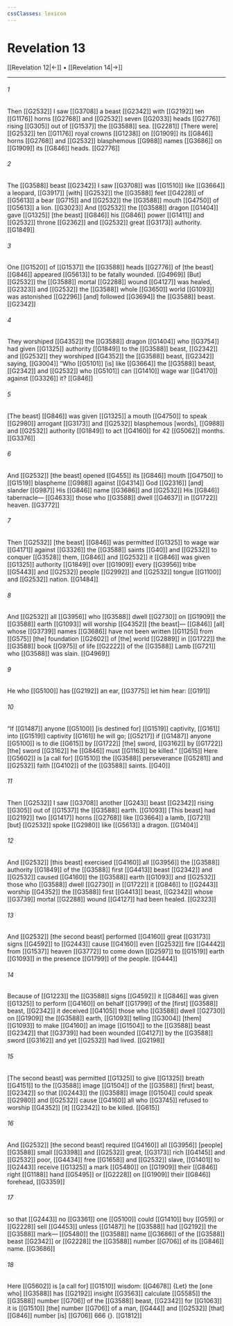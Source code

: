 ```yaml
---
cssClasses: lexicon
---
```


# Revelation 13

[[Revelation 12|←]] • [[Revelation 14|→]]

---

###### 1
Then [[G2532]] I saw [[G3708]] a beast [[G2342]] with [[G2192]] ten [[G1176]] horns [[G2768]] and [[G2532]] seven [[G2033]] heads [[G2776]] rising [[G305]] out of [[G1537]] the [[G3588]] sea. [[G2281]] [There were] [[G2532]] ten [[G1176]] royal crowns [[G1238]] on [[G1909]] its [[G846]] horns [[G2768]] and [[G2532]] blasphemous [[G988]] names [[G3686]] on [[G1909]] its [[G846]] heads. [[G2776]]

###### 2
The [[G3588]] beast [[G2342]] I saw [[G3708]] was [[G1510]] like [[G3664]] a leopard, [[G3917]] [with] [[G2532]] the [[G3588]] feet [[G4228]] of [[G5613]] a bear [[G715]] and [[G2532]] the [[G3588]] mouth [[G4750]] of [[G5613]] a lion. [[G3023]] And [[G2532]] the [[G3588]] dragon [[G1404]] gave [[G1325]] [the beast] [[G846]] his [[G846]] power [[G1411]] and [[G2532]] throne [[G2362]] and [[G2532]] great [[G3173]] authority. [[G1849]]

###### 3
One [[G1520]] of [[G1537]] the [[G3588]] heads [[G2776]] of [the beast] [[G846]] appeared [[G5613]] to be fatally wounded. [[G4969]] [But] [[G2532]] the [[G3588]] mortal [[G2288]] wound [[G4127]] was healed, [[G2323]] and [[G2532]] the [[G3588]] whole [[G3650]] world [[G1093]] was astonished [[G2296]] [and] followed [[G3694]] the [[G3588]] beast. [[G2342]]

###### 4
They worshiped [[G4352]] the [[G3588]] dragon [[G1404]] who [[G3754]] had given [[G1325]] authority [[G1849]] to the [[G3588]] beast, [[G2342]] and [[G2532]] they worshiped [[G4352]] the [[G3588]] beast, [[G2342]] saying, [[G3004]] “Who [[G5101]] [is] like [[G3664]] the [[G3588]] beast, [[G2342]] and [[G2532]] who [[G5101]] can [[G1410]] wage war [[G4170]] against [[G3326]] it? [[G846]]

###### 5
[The beast] [[G846]] was given [[G1325]] a mouth [[G4750]] to speak [[G2980]] arrogant [[G3173]] and [[G2532]] blasphemous [words], [[G988]] and [[G2532]] authority [[G1849]] to act [[G4160]] for 42 [[G5062]] months. [[G3376]]

###### 6
And [[G2532]] [the beast] opened [[G455]] its [[G846]] mouth [[G4750]] to [[G1519]] blaspheme [[G988]] against [[G4314]] God [[G2316]] [and] slander [[G987]] His [[G846]] name [[G3686]] and [[G2532]] His [[G846]] tabernacle— [[G4633]] those who [[G3588]] dwell [[G4637]] in [[G1722]] heaven. [[G3772]]

###### 7
Then [[G2532]] [the beast] [[G846]] was permitted [[G1325]] to wage war [[G4171]] against [[G3326]] the [[G3588]] saints [[G40]] and [[G2532]] to conquer [[G3528]] them, [[G846]] and [[G2532]] it [[G846]] was given [[G1325]] authority [[G1849]] over [[G1909]] every [[G3956]] tribe [[G5443]] and [[G2532]] people [[G2992]] and [[G2532]] tongue [[G1100]] and [[G2532]] nation. [[G1484]]

###### 8
And [[G2532]] all [[G3956]] who [[G3588]] dwell [[G2730]] on [[G1909]] the [[G3588]] earth [[G1093]] will worship [[G4352]] [the beast]— [[G846]] [all] whose [[G3739]] names [[G3686]] have not been written [[G1125]] from [[G575]] [the] foundation [[G2602]] of [the] world [[G2889]] in [[G1722]] the [[G3588]] book [[G975]] of life [[G2222]] of the [[G3588]] Lamb [[G721]] who [[G3588]] was slain. [[G4969]]

###### 9
He who [[G5100]] has [[G2192]] an ear, [[G3775]] let him hear: [[G191]]

###### 10
“If [[G1487]] anyone [[G5100]] [is destined for] [[G1519]] captivity, [[G161]] into [[G1519]] captivity [[G161]] he will go; [[G5217]] if [[G1487]] anyone [[G5100]] is to die [[G615]] by [[G1722]] [the] sword, [[G3162]] by [[G1722]] [the] sword [[G3162]] he [[G846]] must [[G1163]] be killed.” [[G615]] Here [[G5602]] is [a call for] [[G1510]] the [[G3588]] perseverance [[G5281]] and [[G2532]] faith [[G4102]] of the [[G3588]] saints. [[G40]]

###### 11
Then [[G2532]] I saw [[G3708]] another [[G243]] beast [[G2342]] rising [[G305]] out of [[G1537]] the [[G3588]] earth. [[G1093]] [This beast] had [[G2192]] two [[G1417]] horns [[G2768]] like [[G3664]] a lamb, [[G721]] [but] [[G2532]] spoke [[G2980]] like [[G5613]] a dragon. [[G1404]]

###### 12
And [[G2532]] [this beast] exercised [[G4160]] all [[G3956]] the [[G3588]] authority [[G1849]] of the [[G3588]] first [[G4413]] beast [[G2342]] and [[G2532]] caused [[G4160]] the [[G3588]] earth [[G1093]] and [[G2532]] those who [[G3588]] dwell [[G2730]] in [[G1722]] it [[G846]] to [[G2443]] worship [[G4352]] the [[G3588]] first [[G4413]] beast, [[G2342]] whose [[G3739]] mortal [[G2288]] wound [[G4127]] had been healed. [[G2323]]

###### 13
And [[G2532]] [the second beast] performed [[G4160]] great [[G3173]] signs [[G4592]] to [[G2443]] cause [[G4160]] even [[G2532]] fire [[G4442]] from [[G1537]] heaven [[G3772]] to come down [[G2597]] to [[G1519]] earth [[G1093]] in the presence [[G1799]] of the people. [[G444]]

###### 14
Because of [[G1223]] the [[G3588]] signs [[G4592]] it [[G846]] was given [[G1325]] to perform [[G4160]] on behalf [[G1799]] of the [first] [[G3588]] beast, [[G2342]] it deceived [[G4105]] those who [[G3588]] dwell [[G2730]] on [[G1909]] the [[G3588]] earth, [[G1093]] telling [[G3004]] [them] [[G1093]] to make [[G4160]] an image [[G1504]] to the [[G3588]] beast [[G2342]] that [[G3739]] had been wounded [[G4127]] by the [[G3588]] sword [[G3162]] and yet [[G2532]] had lived. [[G2198]]

###### 15
[The second beast] was permitted [[G1325]] to give [[G1325]] breath [[G4151]] to the [[G3588]] image [[G1504]] of the [[G3588]] [first] beast, [[G2342]] so that [[G2443]] the [[G3588]] image [[G1504]] could speak [[G2980]] and [[G2532]] cause [[G4160]] all who [[G3745]] refused to worship [[G4352]] [it] [[G2342]] to be killed. [[G615]]

###### 16
And [[G2532]] [the second beast] required [[G4160]] all [[G3956]] [people] [[G3588]] small [[G3398]] and [[G2532]] great, [[G3173]] rich [[G4145]] and [[G2532]] poor, [[G4434]] free [[G1658]] and [[G2532]] slave, [[G1401]] to [[G2443]] receive [[G1325]] a mark [[G5480]] on [[G1909]] their [[G846]] right [[G1188]] hand [[G5495]] or [[G2228]] on [[G1909]] their [[G846]] forehead, [[G3359]]

###### 17
so that [[G2443]] no [[G3361]] one [[G5100]] could [[G1410]] buy [[G59]] or [[G2228]] sell [[G4453]] unless [[G1487]] he [[G3588]] had [[G2192]] the [[G3588]] mark— [[G5480]] the [[G3588]] name [[G3686]] of the [[G3588]] beast [[G2342]] or [[G2228]] the [[G3588]] number [[G706]] of its [[G846]] name. [[G3686]]

###### 18
Here [[G5602]] is [a call for] [[G1510]] wisdom: [[G4678]] {Let} the [one who] [[G3588]] has [[G2192]] insight [[G3563]] calculate [[G5585]] the [[G3588]] number [[G706]] of the [[G3588]] beast, [[G2342]] for [[G1063]] it is [[G1510]] [the] number [[G706]] of a man, [[G444]] and [[G2532]] [that] [[G846]] number [is] [[G706]] 666 {}. [[G1812]]

